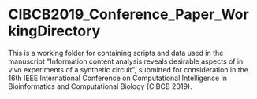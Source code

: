 # CIBCB2019_Conference_Paper_WorkingDirectory
This is a working folder for containing scripts and data used in the manuscript "Information content analysis reveals desirable aspects of in vivo experiments of a synthetic circuit", submitted for consideration in the 16th IEEE International Conference on Computational Intelligence in Bioinformatics and Computational Biology (CIBCB 2019).
